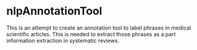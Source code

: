 # nlpAnnotationTool
This is an attempt to create an annotation tool to label phrases in medical scientific articles. 
This is needed to extract those phrases as a part information extraction in systematic reviews.
